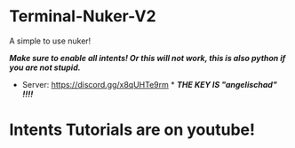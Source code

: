# Terminal-Nuker-V2
A simple to use nuker!


***Make sure to enable all intents! Or this will not work, this is also python if you are not stupid.***
* Server: https://discord.gg/x8qUHTe9rm *
***THE KEY IS "angelischad" !!!!***
# Intents Tutorials are on youtube!
